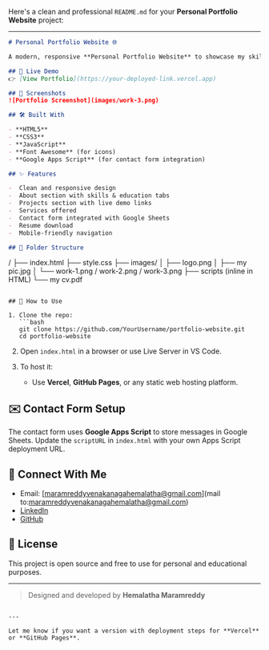 Here's a clean and professional `README.md` for your **Personal Portfolio Website** project:

---

```markdown
# Personal Portfolio Website 🌐

A modern, responsive **Personal Portfolio Website** to showcase my skills, projects, and professional journey in web development and AI/ML.

## 🔗 Live Demo
👉 [View Portfolio](https://your-deployed-link.vercel.app)

## 📸 Screenshots
![Portfolio Screenshot](images/work-3.png)

## 🛠️ Built With

- **HTML5**
- **CSS3**
- **JavaScript**
- **Font Awesome** (for icons)
- **Google Apps Script** (for contact form integration)

## ✨ Features

-  Clean and responsive design
-  About section with skills & education tabs
-  Projects section with live demo links
-  Services offered
-  Contact form integrated with Google Sheets
-  Resume download
-  Mobile-friendly navigation

## 📁 Folder Structure

```

/
├── index.html
├── style.css
├── images/
│   ├── logo.png
│   ├── my pic.jpg
│   └── work-1.png / work-2.png / work-3.png
├── scripts (inline in HTML)
└── my cv.pdf

````

## 🚀 How to Use

1. Clone the repo:
   ```bash
   git clone https://github.com/YourUsername/portfolio-website.git
   cd portfolio-website
````

2. Open `index.html` in a browser or use Live Server in VS Code.

3. To host it:

   * Use **Vercel**, **GitHub Pages**, or any static web hosting platform.

## ✉️ Contact Form Setup

The contact form uses **Google Apps Script** to store messages in Google Sheets.
Update the `scriptURL` in `index.html` with your own Apps Script deployment URL.

## 🔗 Connect With Me

*  Email: [maramreddyvenakanagahemalatha@gmail.com](mail to:maramreddyvenakanagahemalatha@gmail.com)
*  [LinkedIn](https://www.linkedin.com/in/hemalatha-maramreddy-a7851526a)
*  [GitHub](https://github.com/Hemalatha-2026)

## 📄 License

This project is open source and free to use for personal and educational purposes.

---

> Designed and developed by **Hemalatha Maramreddy**

```

---

Let me know if you want a version with deployment steps for **Vercel** or **GitHub Pages**.
```
